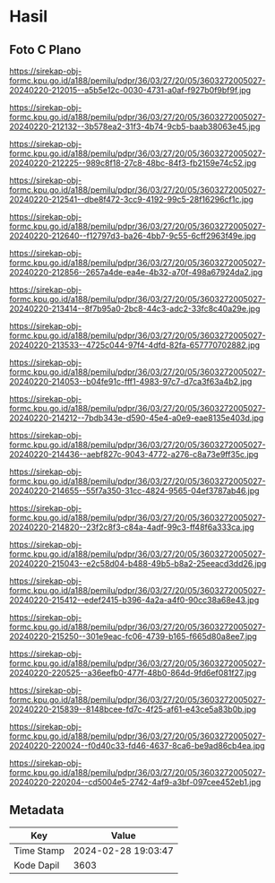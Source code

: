 # Hasil

## Foto C Plano

https://sirekap-obj-formc.kpu.go.id/a188/pemilu/pdpr/36/03/27/20/05/3603272005027-20240220-212015--a5b5e12c-0030-4731-a0af-f927b0f9bf9f.jpg

https://sirekap-obj-formc.kpu.go.id/a188/pemilu/pdpr/36/03/27/20/05/3603272005027-20240220-212132--3b578ea2-31f3-4b74-9cb5-baab38063e45.jpg

https://sirekap-obj-formc.kpu.go.id/a188/pemilu/pdpr/36/03/27/20/05/3603272005027-20240220-212225--989c8f18-27c8-48bc-84f3-fb2159e74c52.jpg

https://sirekap-obj-formc.kpu.go.id/a188/pemilu/pdpr/36/03/27/20/05/3603272005027-20240220-212541--dbe8f472-3cc9-4192-99c5-28f16296cf1c.jpg

https://sirekap-obj-formc.kpu.go.id/a188/pemilu/pdpr/36/03/27/20/05/3603272005027-20240220-212640--f12797d3-ba26-4bb7-9c55-6cff2963f49e.jpg

https://sirekap-obj-formc.kpu.go.id/a188/pemilu/pdpr/36/03/27/20/05/3603272005027-20240220-212856--2657a4de-ea4e-4b32-a70f-498a67924da2.jpg

https://sirekap-obj-formc.kpu.go.id/a188/pemilu/pdpr/36/03/27/20/05/3603272005027-20240220-213414--8f7b95a0-2bc8-44c3-adc2-33fc8c40a29e.jpg

https://sirekap-obj-formc.kpu.go.id/a188/pemilu/pdpr/36/03/27/20/05/3603272005027-20240220-213533--4725c044-97f4-4dfd-82fa-657770702882.jpg

https://sirekap-obj-formc.kpu.go.id/a188/pemilu/pdpr/36/03/27/20/05/3603272005027-20240220-214053--b04fe91c-fff1-4983-97c7-d7ca3f63a4b2.jpg

https://sirekap-obj-formc.kpu.go.id/a188/pemilu/pdpr/36/03/27/20/05/3603272005027-20240220-214212--7bdb343e-d590-45e4-a0e9-eae8135e403d.jpg

https://sirekap-obj-formc.kpu.go.id/a188/pemilu/pdpr/36/03/27/20/05/3603272005027-20240220-214436--aebf827c-9043-4772-a276-c8a73e9ff35c.jpg

https://sirekap-obj-formc.kpu.go.id/a188/pemilu/pdpr/36/03/27/20/05/3603272005027-20240220-214655--55f7a350-31cc-4824-9565-04ef3787ab46.jpg

https://sirekap-obj-formc.kpu.go.id/a188/pemilu/pdpr/36/03/27/20/05/3603272005027-20240220-214820--23f2c8f3-c84a-4adf-99c3-ff48f6a333ca.jpg

https://sirekap-obj-formc.kpu.go.id/a188/pemilu/pdpr/36/03/27/20/05/3603272005027-20240220-215043--e2c58d04-b488-49b5-b8a2-25eeacd3dd26.jpg

https://sirekap-obj-formc.kpu.go.id/a188/pemilu/pdpr/36/03/27/20/05/3603272005027-20240220-215412--edef2415-b396-4a2a-a4f0-90cc38a68e43.jpg

https://sirekap-obj-formc.kpu.go.id/a188/pemilu/pdpr/36/03/27/20/05/3603272005027-20240220-215250--301e9eac-fc06-4739-b165-f665d80a8ee7.jpg

https://sirekap-obj-formc.kpu.go.id/a188/pemilu/pdpr/36/03/27/20/05/3603272005027-20240220-220525--a36eefb0-477f-48b0-864d-9fd6ef081f27.jpg

https://sirekap-obj-formc.kpu.go.id/a188/pemilu/pdpr/36/03/27/20/05/3603272005027-20240220-215839--8148bcee-fd7c-4f25-af61-e43ce5a83b0b.jpg

https://sirekap-obj-formc.kpu.go.id/a188/pemilu/pdpr/36/03/27/20/05/3603272005027-20240220-220024--f0d40c33-fd46-4637-8ca6-be9ad86cb4ea.jpg

https://sirekap-obj-formc.kpu.go.id/a188/pemilu/pdpr/36/03/27/20/05/3603272005027-20240220-220204--cd5004e5-2742-4af9-a3bf-097cee452eb1.jpg


## Metadata

| Key        | Value               |
| ---------- | ------------------- |
| Time Stamp | 2024-02-28 19:03:47 |
| Kode Dapil | 3603                |



